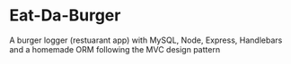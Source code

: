 # Eat-Da-Burger
A burger logger (restuarant app)  with MySQL, Node, Express, Handlebars and a homemade ORM following the MVC design pattern
